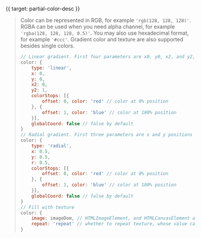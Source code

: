 {{ target: partial-color-desc }}

> Color can be represented in RGB, for example `'rgb(128, 128, 128)'`. RGBA can be used when you need alpha channel, for example `'rgba(128, 128, 128, 0.5)'`. You may also use hexadecimal format, for example `'#ccc'`. Gradient color and texture are also supported besides single colors.
> ```js
> // Linear gradient. First four parameters are x0, y0, x2, and y2, each ranged from 0 to 1, standing for percentage in the bounding box. If globalCoord is `true`, then the first four parameters are in absolute pixel positions.
> color: {
>     type: 'linear',
>     x: 0,
>     y: 0,
>     x2: 0,
>     y2: 1,
>     colorStops: [{
>         offset: 0, color: 'red' // color at 0% position
>     }, {
>         offset: 1, color: 'blue' // color at 100% position
>     }],
>     globalCoord: false // false by default
> }
> // Radial gradient. First three parameters are x and y positions of center, and radius, similar to linear gradient.
> color: {
>     type: 'radial',
>     x: 0.5,
>     y: 0.5,
>     r: 0.5,
>     colorStops: [{
>         offset: 0, color: 'red' // color at 0% position
>     }, {
>         offset: 1, color: 'blue' // color at 100% position
>     }],
>     globalCoord: false // false by default
> }
> // Fill with texture
> color: {
>     image: imageDom, // HTMLImageElement, and HTMLCanvasElement are supported, while string path is not supported
>     repeat: 'repeat' // whether to repeat texture, whose value can be repeat-x, repeat-y, or no-repeat
> }
> ```